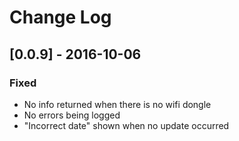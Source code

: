 # Change Log

## [0.0.9] - 2016-10-06
### Fixed
* No info returned when there is no wifi dongle
* No errors being logged
* "Incorrect date" shown when no update occurred

